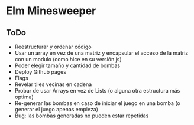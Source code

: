 # Elm Minesweeper

## ToDo

- Reestructurar y ordenar código
- Usar un array en vez de una matriz y encapsular el acceso de la matriz con un modulo (como hice en su versión js)
- Poder elegir tamaño y cantidad de bombas
- Deploy Github pages
- Flags
- Revelar tiles vecinas en cadena
- Probar de usar Arrays en vez de Lists (o alguna otra estructura más optima)
- Re-generar las bombas en caso de iniciar el juego en una bomba (o generar el juego apenas empieza)
- Bug: las bombas generadas no pueden estar repetidas